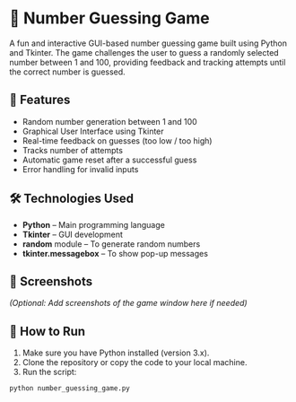 # 🎯 Number Guessing Game

A fun and interactive GUI-based number guessing game built using Python and Tkinter. The game challenges the user to guess a randomly selected number between 1 and 100, providing feedback and tracking attempts until the correct number is guessed.

## 🚀 Features

- Random number generation between 1 and 100
- Graphical User Interface using Tkinter
- Real-time feedback on guesses (too low / too high)
- Tracks number of attempts
- Automatic game reset after a successful guess
- Error handling for invalid inputs

## 🛠️ Technologies Used

- **Python** – Main programming language
- **Tkinter** – GUI development
- **random** module – To generate random numbers
- **tkinter.messagebox** – To show pop-up messages

## 📸 Screenshots

*(Optional: Add screenshots of the game window here if needed)*

## 🧩 How to Run

1. Make sure you have Python installed (version 3.x).
2. Clone the repository or copy the code to your local machine.
3. Run the script:

```bash
python number_guessing_game.py
